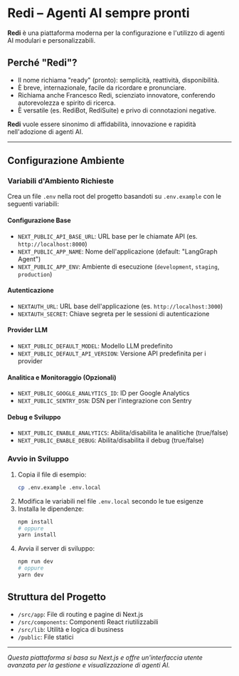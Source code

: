 # Redi – Agenti AI sempre pronti

**Redi** è una piattaforma moderna per la configurazione e l'utilizzo di agenti AI modulari e personalizzabili.

## Perché "Redi"?
- Il nome richiama "ready" (pronto): semplicità, reattività, disponibilità.
- È breve, internazionale, facile da ricordare e pronunciare.
- Richiama anche Francesco Redi, scienziato innovatore, conferendo autorevolezza e spirito di ricerca.
- È versatile (es. RediBot, RediSuite) e privo di connotazioni negative.

**Redi** vuole essere sinonimo di affidabilità, innovazione e rapidità nell'adozione di agenti AI.

---

## Configurazione Ambiente

### Variabili d'Ambiento Richieste

Crea un file `.env` nella root del progetto basandoti su `.env.example` con le seguenti variabili:

#### Configurazione Base
- `NEXT_PUBLIC_API_BASE_URL`: URL base per le chiamate API (es. `http://localhost:8000`)
- `NEXT_PUBLIC_APP_NAME`: Nome dell'applicazione (default: "LangGraph Agent")
- `NEXT_PUBLIC_APP_ENV`: Ambiente di esecuzione (`development`, `staging`, `production`)

#### Autenticazione
- `NEXTAUTH_URL`: URL base dell'applicazione (es. `http://localhost:3000`)
- `NEXTAUTH_SECRET`: Chiave segreta per le sessioni di autenticazione

#### Provider LLM
- `NEXT_PUBLIC_DEFAULT_MODEL`: Modello LLM predefinito
- `NEXT_PUBLIC_DEFAULT_API_VERSION`: Versione API predefinita per i provider

#### Analitica e Monitoraggio (Opzionali)
- `NEXT_PUBLIC_GOOGLE_ANALYTICS_ID`: ID per Google Analytics
- `NEXT_PUBLIC_SENTRY_DSN`: DSN per l'integrazione con Sentry

#### Debug e Sviluppo
- `NEXT_PUBLIC_ENABLE_ANALYTICS`: Abilita/disabilita le analitiche (true/false)
- `NEXT_PUBLIC_ENABLE_DEBUG`: Abilita/disabilita il debug (true/false)

### Avvio in Sviluppo

1. Copia il file di esempio:
   ```bash
   cp .env.example .env.local
   ```
2. Modifica le variabili nel file `.env.local` secondo le tue esigenze
3. Installa le dipendenze:
   ```bash
   npm install
   # oppure
   yarn install
   ```
4. Avvia il server di sviluppo:
   ```bash
   npm run dev
   # oppure
   yarn dev
   ```

## Struttura del Progetto

- `/src/app`: File di routing e pagine di Next.js
- `/src/components`: Componenti React riutilizzabili
- `/src/lib`: Utilità e logica di business
- `/public`: File statici

---

_Questa piattaforma si basa su Next.js e offre un'interfaccia utente avanzata per la gestione e visualizzazione di agenti AI._
